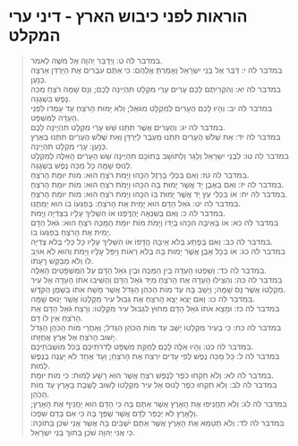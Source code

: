 # הוראות לפני כיבוש הארץ -  דיני ערי המקלט

> במדבר לה ט: וַיְדַבֵּר יְהוָה אֶל מֹשֶׁה לֵּאמֹר.  
> במדבר לה י: דַּבֵּר אֶל בְּנֵי יִשְׂרָאֵל וְאָמַרְתָּ אֲלֵהֶם:  כִּי אַתֶּם עֹבְרִים אֶת הַיַּרְדֵּן אַרְצָה כְּנָעַן.  
> במדבר לה יא: וְהִקְרִיתֶם לָכֶם עָרִים עָרֵי מִקְלָט תִּהְיֶינָה לָכֶם; וְנָס שָׁמָּה רֹצֵחַ מַכֵּה נֶפֶשׁ בִּשְׁגָגָה.  
> במדבר לה יב: וְהָיוּ לָכֶם הֶעָרִים לְמִקְלָט מִגֹּאֵל; וְלֹא יָמוּת הָרֹצֵחַ עַד עָמְדוֹ לִפְנֵי הָעֵדָה לַמִּשְׁפָּט.  
> במדבר לה יג: וְהֶעָרִים אֲשֶׁר תִּתֵּנוּ שֵׁשׁ עָרֵי מִקְלָט תִּהְיֶינָה לָכֶם.  
> במדבר לה יד: אֵת שְׁלֹשׁ הֶעָרִים תִּתְּנוּ מֵעֵבֶר לַיַּרְדֵּן וְאֵת שְׁלֹשׁ הֶעָרִים תִּתְּנוּ בְּאֶרֶץ כְּנָעַן:  עָרֵי מִקְלָט תִּהְיֶינָה.  
> במדבר לה טו: לִבְנֵי יִשְׂרָאֵל וְלַגֵּר וְלַתּוֹשָׁב בְּתוֹכָם תִּהְיֶינָה שֵׁשׁ הֶעָרִים הָאֵלֶּה לְמִקְלָט לָנוּס שָׁמָּה כָּל מַכֵּה נֶפֶשׁ בִּשְׁגָגָה.  
> במדבר לה טז: וְאִם בִּכְלִי בַרְזֶל הִכָּהוּ וַיָּמֹת רֹצֵחַ הוּא:  מוֹת יוּמַת הָרֹצֵחַ.  
> במדבר לה יז: וְאִם בְּאֶבֶן יָד אֲשֶׁר יָמוּת בָּהּ הִכָּהוּ וַיָּמֹת רֹצֵחַ הוּא:  מוֹת יוּמַת הָרֹצֵחַ.  
> במדבר לה יח: אוֹ בִּכְלִי עֵץ יָד אֲשֶׁר יָמוּת בּוֹ הִכָּהוּ וַיָּמֹת רֹצֵחַ הוּא:  מוֹת יוּמַת הָרֹצֵחַ.  
> במדבר לה יט: גֹּאֵל הַדָּם הוּא יָמִית אֶת הָרֹצֵחַ:  בְּפִגְעוֹ בוֹ הוּא יְמִתֶנּוּ.  
> במדבר לה כ: וְאִם בְּשִׂנְאָה יֶהְדֳּפֶנּוּ אוֹ הִשְׁלִיךְ עָלָיו בִּצְדִיָּה וַיָּמֹת.  
> במדבר לה כא: אוֹ בְאֵיבָה הִכָּהוּ בְיָדוֹ וַיָּמֹת מוֹת יוּמַת הַמַּכֶּה רֹצֵחַ הוּא:  גֹּאֵל הַדָּם יָמִית אֶת הָרֹצֵחַ בְּפִגְעוֹ בוֹ.  
> במדבר לה כב: וְאִם בְּפֶתַע בְּלֹא אֵיבָה הֲדָפוֹ אוֹ הִשְׁלִיךְ עָלָיו כָּל כְּלִי בְּלֹא צְדִיָּה.  
> במדבר לה כג: אוֹ בְכָל אֶבֶן אֲשֶׁר יָמוּת בָּהּ בְּלֹא רְאוֹת וַיַּפֵּל עָלָיו וַיָּמֹת וְהוּא לֹא אוֹיֵב לוֹ וְלֹא מְבַקֵּשׁ רָעָתוֹ.  
> במדבר לה כד: וְשָׁפְטוּ הָעֵדָה בֵּין הַמַּכֶּה וּבֵין גֹּאֵל הַדָּם עַל הַמִּשְׁפָּטִים הָאֵלֶּה.  
> במדבר לה כה: וְהִצִּילוּ הָעֵדָה אֶת הָרֹצֵחַ מִיַּד גֹּאֵל הַדָּם וְהֵשִׁיבוּ אֹתוֹ הָעֵדָה אֶל עִיר מִקְלָטוֹ אֲשֶׁר נָס שָׁמָּה; וְיָשַׁב בָּהּ עַד מוֹת הַכֹּהֵן הַגָּדֹל אֲשֶׁר מָשַׁח אֹתוֹ בְּשֶׁמֶן הַקֹּדֶשׁ.  
> במדבר לה כו: וְאִם יָצֹא יֵצֵא הָרֹצֵחַ אֶת גְּבוּל עִיר מִקְלָטוֹ אֲשֶׁר יָנוּס שָׁמָּה.  
> במדבר לה כז: וּמָצָא אֹתוֹ גֹּאֵל הַדָּם מִחוּץ לִגְבוּל עִיר מִקְלָטוֹ:  וְרָצַח גֹּאֵל הַדָּם אֶת הָרֹצֵחַ אֵין לוֹ דָּם.  
> במדבר לה כח: כִּי בְעִיר מִקְלָטוֹ יֵשֵׁב עַד מוֹת הַכֹּהֵן הַגָּדֹל; וְאַחֲרֵי מוֹת הַכֹּהֵן הַגָּדֹל יָשׁוּב הָרֹצֵחַ אֶל אֶרֶץ אֲחֻזָּתוֹ.  
> במדבר לה כט: וְהָיוּ אֵלֶּה לָכֶם לְחֻקַּת מִשְׁפָּט לְדֹרֹתֵיכֶם בְּכֹל מוֹשְׁבֹתֵיכֶם.  
> במדבר לה ל: כָּל מַכֵּה נֶפֶשׁ לְפִי עֵדִים יִרְצַח אֶת הָרֹצֵחַ; וְעֵד אֶחָד לֹא יַעֲנֶה בְנֶפֶשׁ לָמוּת.  
> במדבר לה לא: וְלֹא תִקְחוּ כֹפֶר לְנֶפֶשׁ רֹצֵחַ אֲשֶׁר הוּא רָשָׁע לָמוּת:  כִּי מוֹת יוּמָת.  
> במדבר לה לב: וְלֹא תִקְחוּ כֹפֶר לָנוּס אֶל עִיר מִקְלָטוֹ לָשׁוּב לָשֶׁבֶת בָּאָרֶץ עַד מוֹת הַכֹּהֵן.  
> במדבר לה לג: וְלֹא תַחֲנִיפוּ אֶת הָאָרֶץ אֲשֶׁר אַתֶּם בָּהּ כִּי הַדָּם הוּא יַחֲנִיף אֶת הָאָרֶץ; וְלָאָרֶץ לֹא יְכֻפַּר לַדָּם אֲשֶׁר שֻׁפַּךְ בָּהּ כִּי אִם בְּדַם שֹׁפְכוֹ.  
> במדבר לה לד: וְלֹא תְטַמֵּא אֶת הָאָרֶץ אֲשֶׁר אַתֶּם יֹשְׁבִים בָּהּ אֲשֶׁר אֲנִי שֹׁכֵן בְּתוֹכָהּ:  כִּי אֲנִי יְהוָה שֹׁכֵן בְּתוֹךְ בְּנֵי יִשְׂרָאֵל.   
 

